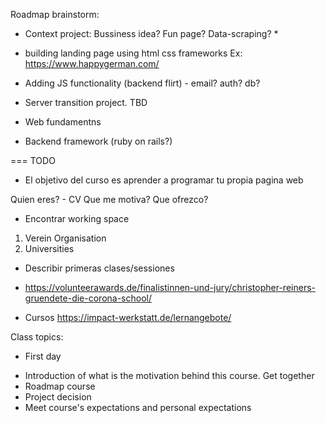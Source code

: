 Roadmap brainstorm:


* Context project: Bussiness idea? Fun page? Data-scraping? *

- building landing page using html css frameworks
  Ex: https://www.happygerman.com/

- Adding JS functionality (backend flirt) - email? auth? db?

- Server transition project. TBD

- Web fundamentns

- Backend framework (ruby on rails?)

===
TODO

- El objetivo del curso es aprender a programar tu propia pagina web

Quien eres? - CV
Que me motiva?
Que ofrezco?

- Encontrar working space
1. Verein Organisation
2. Universities

- Describir primeras clases/sessiones


- https://volunteerawards.de/finalistinnen-und-jury/christopher-reiners-gruendete-die-corona-school/

- Cursos
https://impact-werkstatt.de/lernangebote/


Class topics:

* First day
- Introduction of what is the motivation behind this course. Get together
- Roadmap course
- Project decision
- Meet course's expectations and personal expectations





